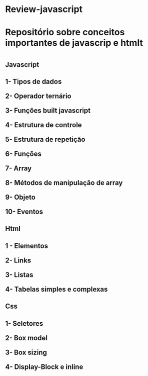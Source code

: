 # Review-javascript
<h1>Repositório sobre conceitos importantes de javascrip e htmlt<h1/>
 
 <h2>Javascript<h2/>
 
<p>1- Tipos de dados<p/>
<p>2- Operador ternário<p/>
<p>3- Funções built javascript<p/>
<p>4- Estrutura de controle<p/>
<p>5- Estrutura de repetição<p/>
<p>6- Funções<p/>
<p>7- Array<p/>
<p>8- Métodos de manipulação de array</p>
<p>9- Objeto<p/>
<p>10- Eventos<p/>

 <h2>Html<h2/>
  
<p>1 - Elementos<p/>
<p>2- Links<p/>
<p>3- Listas<p/>
<p>4- Tabelas simples e complexas<p/>

<h2>Css<h2/>

<p>1- Seletores<p/>
<p>2- Box model</p>
<p>3- Box sizing</p>
<p>4- Display-Block e inline</p>